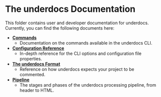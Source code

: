 # The underdocs Documentation

This folder contains user and developer documentation for underdocs. Currently, you can find the following documents here:

  * [**Commands**](commands.md)
    * Documentation on the commands available in the underdocs CLI.
  * [**Configuration Reference**](configuration-reference.md)
    * In-depth reference for the CLI options and configuration file properties.
  * [**The underdocs Format**](format.md)
    * Reference on how underdocs expects your project to be commented.
  * [**Pipeline**](pipeline.md)
    * The stages and phases of the underdocs processing pipeline, from header to HTML.
